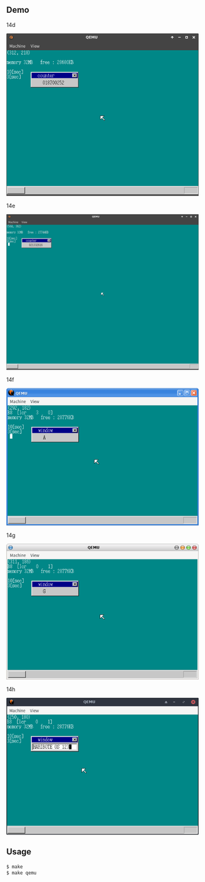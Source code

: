 ## Demo

14d

![template](https://github.com/watermelon892/OSPractice/blob/master/14/pic/14d.png)

14e

![template](https://github.com/watermelon892/OSPractice/blob/master/14/pic/14e.png)

14f

![template](https://github.com/watermelon892/OSPractice/blob/master/14/pic/14f.png)

14g

![template](https://github.com/watermelon892/OSPractice/blob/master/14/pic/14g.png)

14h

![template](https://github.com/watermelon892/OSPractice/blob/master/14/pic/14h.png)

## Usage

```
$ make
$ make qemu
```
